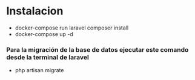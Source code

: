 # Instalacion
- docker-compose run laravel composer install
- docker-compose up -d
### Para la migración de la base de datos ejecutar este comando desde la terminal de laravel
- php artisan migrate